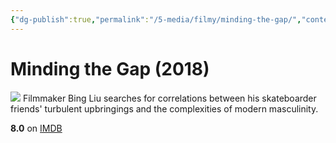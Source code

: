 ```yaml
---
{"dg-publish":true,"permalink":"/5-media/filmy/minding-the-gap/","contentClasses":"movie","tags":["to-watch","фильм","#Documentary","#Sport"],"created":"2024-01-20T05:37:24.203+07:00","updated":"2024-01-20T05:55:02.296+07:00"}
---
```


# Minding the Gap (2018)
![](https://m.media-amazon.com/images/M/MV5BMDBmMTE5M2MtMjAyNS00NTExLThmYjMtNDkyYTE3YjMyNjhiXkEyXkFqcGdeQXVyMTU4NjM5MDk0._V1_SX300.jpg)
Filmmaker Bing Liu searches for correlations between his skateboarder friends' turbulent upbringings and the complexities of modern masculinity.

**8.0** on [IMDB](https://www.imdb.com/title/tt7476236)
